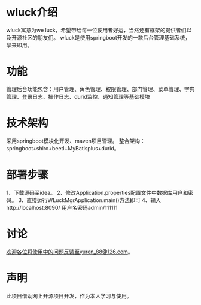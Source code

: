 # wluck介绍
wluck寓意为we luck，希望带给每一位使用者好运，当然还有框架的提供者们以及开源社区的朋友们。
wluck是使用springboot开发的一款后台管理基础系统，拿来即用。

# 功能
管理后台功能包含：用户管理、角色管理、权限管理、部门管理、菜单管理、字典管理、登录日志、操作日志、durid监控、通知管理等基础模块

# 技术架构
采用springboot模块化开发、maven项目管理。
整合架构：springboot+shiro+beetl+MyBatisplus+durid。

# 部署步骤
1、下载源码至idea。
2、修改Application.properties配置文件中数据库用户和密码。
3、直接运行WLuckMgrApplication.main()方法即可
4、输入http://localhost:8090/ 用户名密码admin/111111

# 讨论
欢迎各位将使用中的问题反馈至yuren_88@126.com。

# 声明
此项目借助网上开源项目开发，作为本人学习与使用。
